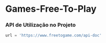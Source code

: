 # Games-Free-To-Play

### API de Utilização no Projeto
```python
url = 'https://www.freetogame.com/api-doc'
```

